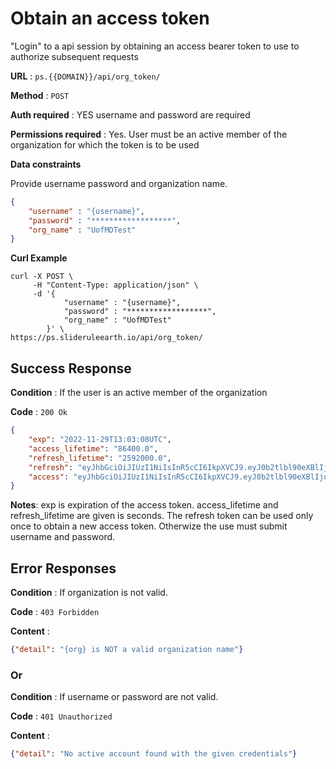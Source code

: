 # Obtain an access token

"Login" to a api session by obtaining an access bearer token to use to authorize subsequent requests

**URL** : `ps.{{DOMAIN}}/api/org_token/`

**Method** : `POST`

**Auth required** : YES username and password are required

**Permissions required** : Yes. User must be an active member of the organization for which the token is to be used

**Data constraints**

Provide username password and organization name.

```json
{
    "username" : "{username}",
    "password" : "******************",
    "org_name" : "UofMDTest"
}
```


**Curl Example**
```
curl -X POST \
     -H "Content-Type: application/json" \
     -d '{    
            "username" : "{username}",
            "password" : "******************",
            "org_name" : "UofMDTest"
        }' \
https://ps.slideruleearth.io/api/org_token/
```


## Success Response

**Condition** : If the user is an active member of the organization

**Code** : `200 Ok`

```json
{
    "exp": "2022-11-29T13:03:08UTC",
    "access_lifetime": "86400.0",
    "refresh_lifetime": "2592000.0",
    "refresh": "eyJhbGciOiJIUzI1NiIsInR5cCI6IkpXVCJ9.eyJ0b2tlbl90eXBlIjoicmVmcmVzaCIsImV4cCI6MTY3MjIzMjU4OCwiaWF0IjoxNjY5NjQwNTg4LCJqdGkiOiJh1234567890ZmN2U0YjAwOWNkOGI2ZTI1MzRiNTdkNyIsIm9yZ19uYW1lIjoiVW9mTU1234567890dXNlcl9uYW1lIjoiY2V1Z2FydGVibGFpciIsInVzZXJfaWQiOjN9.czx8dPA4msGC1234581K6iwVwpW815kzluk7Htw-gow",
    "access": "eyJhbGciOiJIUzI1NiIsInR5cCI6IkpXVCJ9.eyJ0b2tlbl90eXBlIjoiYWNjZXNzIiwi12345joxNjY5NzI2OTg4LCJpYXQiOjE2Njk2NDA1ODgsImp0aSI6Im123452Zjg1YTBkNjRlNjY4ZTEyZWQxYjlmNTFhN2M0Iiwib3JnX25hbWUiOiJVb2ZNRFRlc3Qi12345678905hbWUiOiJjZXVnYXJ0ZWJsYWlyIiwidXNlcl9pZCI6M30.4Q2E76l4UGHbUlrN7hYPKIEa4FKMJ7UhFEwJTV6fqdk"
}
```
**Notes**: exp is expiration of the access token. access_lifetime and refresh_lifetime are given is seconds. The refresh token can be used only once to obtain a new access token. Otherwize the use must submit username and password.

## Error Responses

**Condition** : If organization is not valid.

**Code** : `403 Forbidden`

**Content** : 
```json
{"detail": "{org} is NOT a valid organization name"}
```

### Or

**Condition** : If username or password are not valid.

**Code** : `401 Unauthorized`

**Content** : 
```json
{"detail": "No active account found with the given credentials"}
```
